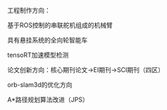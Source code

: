 工程制作方向：

基于ROS控制的串联舵机组成的机械臂

具有悬挂系统的全向轮智能车

tensoRT加速模型检测

论文创新方向：核心期刊论文->EI期刊->SCI期刊（四区）

orb-slam3d的优化方向

A*路径规划算法改进（JPS）

